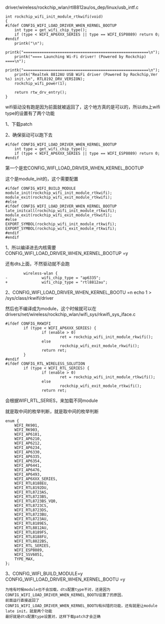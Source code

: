 driver/wireless/rockchip_wlan/rtl8812au/os_dep/linux/usb_intf.c
```
int rockchip_wifi_init_module_rtkwifi(void)
{
#ifdef CONFIG_WIFI_LOAD_DRIVER_WHEN_KERNEL_BOOTUP
    int type = get_wifi_chip_type();
    if (type < WIFI_AP6XXX_SERIES || type == WIFI_ESP8089) return 0;
#endif
    printk("\n");
    printk("=======================================================\n");
    printk("==== Launching Wi-Fi driver! (Powered by Rockchip) ====\n");
    printk("=======================================================\n");
    printk("Realtek 8812AU USB WiFi driver (Powered by Rockchip,Ver %s) init.\n", RTL8192_DRV_VERSION);
    rockchip_wifi_power(1);

    return rtw_drv_entry();
}
```

wifi驱动没有跑是因为前面就被返回了，这个地方真的是可以的，所以dts上wifi type的设置有了两个功能

1、下载patch

2、确保驱动可以跑下去
```
#ifdef CONFIG_WIFI_LOAD_DRIVER_WHEN_KERNEL_BOOTUP
    int type = get_wifi_chip_type();
    if (type < WIFI_AP6XXX_SERIES || type == WIFI_ESP8089) return 0;
#endif
```

第一个是宏CONFIG_WIFI_LOAD_DRIVER_WHEN_KERNEL_BOOTUP

这个是module_init的，这个需要配置
```
#ifdef CONFIG_WIFI_BUILD_MODULE
module_init(rockchip_wifi_init_module_rtkwifi);
module_exit(rockchip_wifi_exit_module_rtkwifi);
#else
#ifdef CONFIG_WIFI_LOAD_DRIVER_WHEN_KERNEL_BOOTUP
late_initcall(rockchip_wifi_init_module_rtkwifi);
module_exit(rockchip_wifi_exit_module_rtkwifi);
#else
EXPORT_SYMBOL(rockchip_wifi_init_module_rtkwifi);
EXPORT_SYMBOL(rockchip_wifi_exit_module_rtkwifi);
#endif
#endif
```

1、所以编译进去内核需要CONFIG_WIFI_LOAD_DRIVER_WHEN_KERNEL_BOOTUP =y 

还有dts上面，不然驱动就不会跑
```
        wireless-wlan {
-               wifi_chip_type = "ap6335";
+               wifi_chip_type = "rtl8812au";
```

2、CONFIG_WIFI_LOAD_DRIVER_WHEN_KERNEL_BOOTU =n  echo 1 > /sys/class/rkwifi/driver

然后也不编译成为module，这个时候就可以在
drivers/net/wireless/rockchip_wlan/wifi_sys/rkwifi_sys_iface.c
```
#ifdef CONFIG_RKWIFI
        if (type < WIFI_AP6XXX_SERIES) {
                if (enable > 0)
                        ret = rockchip_wifi_init_module_rkwifi();
                else
                        rockchip_wifi_exit_module_rkwifi();
                return ret;
        }
#endif
#ifdef CONFIG_RTL_WIRELESS_SOLUTION
        if (type < WIFI_RTL_SERIES) {
                if (enable > 0)
                        ret = rockchip_wifi_init_module_rtkwifi();
                else
                        rockchip_wifi_exit_module_rtkwifi();
                return ret;

```

会根据WIFI_RTL_SERIES，来加载不同module

就是取中间的枚举判断，就是取中间的枚举判断
```
enum {
    WIFI_RK901,
    WIFI_RK903,
    WIFI_AP6181,
    WIFI_AP6210,
    WIFI_AP6212,
    WIFI_AP6234,
    WIFI_AP6330,
    WIFI_AP6335,
    WIFI_AP6354,
    WIFI_AP6441,
    WIFI_AP6476,
    WIFI_AP6493,
    WIFI_AP6XXX_SERIES,
    WIFI_RTL8188EU,
    WIFI_RTL8192DU,
    WIFI_RTL8723AS,
    WIFI_RTL8723BS,
    WIFI_RTL8723BS_VQ0,
    WIFI_RTL8723CS,
    WIFI_RTL8723DS,
    WIFI_RTL8723BU,
    WIFI_RTL8723AU,
    WIFI_RTL8189ES,
    WIFI_RTL8812AU,
    WIFI_RTL8189FS,
    WIFI_RTL8188FU,
    WIFI_RTL8822BS,
    WIFI_RTL_SERIES,
    WIFI_ESP8089,
    WIFI_SSV6051,
    TYPE_MAX,
};

```

3、CONFIG_WIFI_BUILD_MODULE=y CONFIG_WIFI_LOAD_DRIVER_WHEN_KERNEL_BOOTU =y
```
为啥有时候module也不会加载，dts配置type不对，还是因为CONFIG_WIFI_LOAD_DRIVER_WHEN_KERNEL_BOOTU设置了的原因，
前面运行直接返回了
CONFIG_WIFI_LOAD_DRIVER_WHEN_KERNEL_BOOTU有纠错的功能，还有就是让module late init，就是两个功能
最好就是dts配置type设置对，这样下载patch才会正确

```
